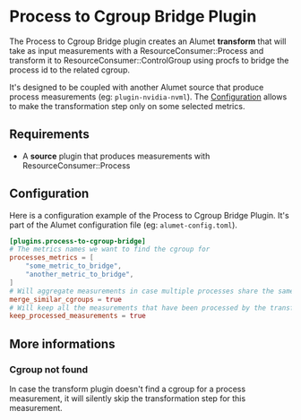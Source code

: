 # Process to Cgroup Bridge Plugin

The Process to Cgroup Bridge plugin creates an Alumet **transform** that will take as input measurements with a ResourceConsumer::Process and transform it to ResourceConsumer::ControlGroup using procfs to bridge the process id to the related cgroup.

It's designed to be coupled with another Alumet source that produce process measurements (eg: `plugin-nvidia-nvml`).
The [Configuration](#configuration) allows to make the transformation step only on some selected metrics.

## Requirements

- A **source** plugin that produces measurements with ResourceConsumer::Process

## Configuration

Here is a configuration example of the Process to Cgroup Bridge Plugin. It's part of the Alumet configuration file (eg: `alumet-config.toml`).

```toml
[plugins.process-to-cgroup-bridge]
# The metrics names we want to find the cgroup for
processes_metrics = [
    "some_metric_to_bridge",
    "another_metric_to_bridge",
]
# Will aggregate measurements in case multiple processes share the same cgroup and have the same timestamp. This leads to one measurement per metric per cgroup per timestamp.
merge_similar_cgroups = true
# Will keep all the measurements that have been processed by the transformer. In case it's false only the measurements with a cgroup resource consumer will be kept.
keep_processed_measurements = true
```

## More informations

### Cgroup not found

In case the transform plugin doesn't find a cgroup for a process measurement, it will silently skip the transformation step for this measurement.
